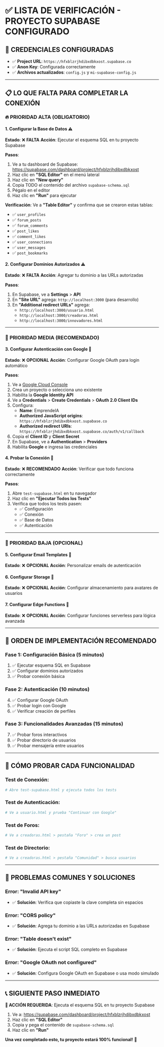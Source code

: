# ✅ LISTA DE VERIFICACIÓN - PROYECTO SUPABASE CONFIGURADO

## 🎉 **CREDENCIALES CONFIGURADAS**
- ✅ **Project URL**: `https://hfxblzrjhdibxdbkxost.supabase.co`
- ✅ **Anon Key**: Configurada correctamente
- ✅ **Archivos actualizados**: `config.js` y `mi-supabase-config.js`

---

## 📋 **LO QUE FALTA PARA COMPLETAR LA CONEXIÓN**

### 🔥 **PRIORIDAD ALTA (OBLIGATORIO)**

#### 1. **Configurar la Base de Datos** ⚠️
**Estado**: ❌ **FALTA**
**Acción**: Ejecutar el esquema SQL en tu proyecto Supabase

**Pasos**:
1. Ve a tu dashboard de Supabase: https://supabase.com/dashboard/project/hfxblzrjhdibxdbkxost
2. Haz clic en **"SQL Editor"** en el menú lateral
3. Haz clic en **"New query"**
4. Copia TODO el contenido del archivo `supabase-schema.sql`
5. Pégalo en el editor
6. Haz clic en **"Run"** para ejecutar

**Verificación**: Ve a **"Table Editor"** y confirma que se crearon estas tablas:
- ✅ `user_profiles`
- ✅ `forum_posts`
- ✅ `forum_comments`
- ✅ `post_likes`
- ✅ `comment_likes`
- ✅ `user_connections`
- ✅ `user_messages`
- ✅ `post_bookmarks`

#### 2. **Configurar Dominios Autorizados** ⚠️
**Estado**: ❌ **FALTA**
**Acción**: Agregar tu dominio a las URLs autorizadas

**Pasos**:
1. En Supabase, ve a **Settings** > **API**
2. En **"Site URL"** agrega: `http://localhost:3000` (para desarrollo)
3. En **"Additional redirect URLs"** agrega:
   - `http://localhost:3000/usuario.html`
   - `http://localhost:3000/creadoras.html`
   - `http://localhost:3000/innovadores.html`

---

### 🔶 **PRIORIDAD MEDIA (RECOMENDADO)**

#### 3. **Configurar Autenticación con Google** 🔶
**Estado**: ❌ **OPCIONAL**
**Acción**: Configurar Google OAuth para login automático

**Pasos**:
1. Ve a [Google Cloud Console](https://console.cloud.google.com)
2. Crea un proyecto o selecciona uno existente
3. Habilita la **Google Identity API**
4. Ve a **Credentials** > **Create Credentials** > **OAuth 2.0 Client IDs**
5. Configura:
   - **Name**: EmprendeIA
   - **Authorized JavaScript origins**: `https://hfxblzrjhdibxdbkxost.supabase.co`
   - **Authorized redirect URIs**: `https://hfxblzrjhdibxdbkxost.supabase.co/auth/v1/callback`
6. Copia el **Client ID** y **Client Secret**
7. En Supabase, ve a **Authentication** > **Providers**
8. Habilita **Google** e ingresa las credenciales

#### 4. **Probar la Conexión** 🔶
**Estado**: ❌ **RECOMENDADO**
**Acción**: Verificar que todo funciona correctamente

**Pasos**:
1. Abre `test-supabase.html` en tu navegador
2. Haz clic en **"Ejecutar Todos los Tests"**
3. Verifica que todos los tests pasen:
   - ✅ Configuración
   - ✅ Conexión
   - ✅ Base de Datos
   - ✅ Autenticación

---

### 🔵 **PRIORIDAD BAJA (OPCIONAL)**

#### 5. **Configurar Email Templates** 🔵
**Estado**: ❌ **OPCIONAL**
**Acción**: Personalizar emails de autenticación

#### 6. **Configurar Storage** 🔵
**Estado**: ❌ **OPCIONAL**
**Acción**: Configurar almacenamiento para avatares de usuarios

#### 7. **Configurar Edge Functions** 🔵
**Estado**: ❌ **OPCIONAL**
**Acción**: Configurar funciones serverless para lógica avanzada

---

## 🚀 **ORDEN DE IMPLEMENTACIÓN RECOMENDADO**

### **Fase 1: Configuración Básica (5 minutos)**
1. ✅ Ejecutar esquema SQL en Supabase
2. ✅ Configurar dominios autorizados
3. ✅ Probar conexión básica

### **Fase 2: Autenticación (10 minutos)**
4. ✅ Configurar Google OAuth
5. ✅ Probar login con Google
6. ✅ Verificar creación de perfiles

### **Fase 3: Funcionalidades Avanzadas (15 minutos)**
7. ✅ Probar foros interactivos
8. ✅ Probar directorio de usuarios
9. ✅ Probar mensajería entre usuarios

---

## 🧪 **CÓMO PROBAR CADA FUNCIONALIDAD**

### **Test de Conexión**:
```bash
# Abre test-supabase.html y ejecuta todos los tests
```

### **Test de Autenticación**:
```bash
# Ve a usuario.html y prueba "Continuar con Google"
```

### **Test de Foros**:
```bash
# Ve a creadoras.html > pestaña "Foro" > crea un post
```

### **Test de Directorio**:
```bash
# Ve a creadoras.html > pestaña "Comunidad" > busca usuarios
```

---

## 🚨 **PROBLEMAS COMUNES Y SOLUCIONES**

### **Error: "Invalid API key"**
- ✅ **Solución**: Verifica que copiaste la clave completa sin espacios

### **Error: "CORS policy"**
- ✅ **Solución**: Agrega tu dominio a las URLs autorizadas en Supabase

### **Error: "Table doesn't exist"**
- ✅ **Solución**: Ejecuta el script SQL completo en Supabase

### **Error: "Google OAuth not configured"**
- ✅ **Solución**: Configura Google OAuth en Supabase o usa modo simulado

---

## 📞 **SIGUIENTE PASO INMEDIATO**

**🎯 ACCIÓN REQUERIDA**: Ejecuta el esquema SQL en tu proyecto Supabase

1. Ve a: https://supabase.com/dashboard/project/hfxblzrjhdibxdbkxost
2. Haz clic en **"SQL Editor"**
3. Copia y pega el contenido de `supabase-schema.sql`
4. Haz clic en **"Run"**

**Una vez completado esto, tu proyecto estará 100% funcional!** 🚀
